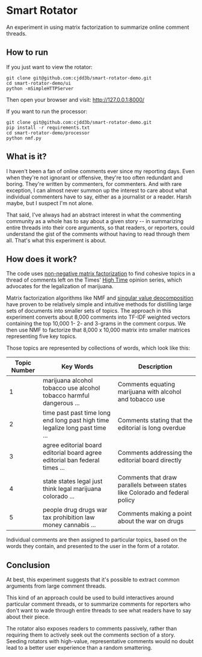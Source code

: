 Smart Rotator
=============

An experiment in using matrix factorization to summarize online comment threads.

How to run
-----------

If you just want to view the rotator:

    git clone git@github.com:cjdd3b/smart-rotator-demo.git
    cd smart-rotator-demo/ui
    python -mSimpleHTTPServer

Then open your browser and visit: http://127.0.0.1:8000/

If you want to run the processor:

    git clone git@github.com:cjdd3b/smart-rotator-demo.git
    pip install -r requirements.txt
    cd smart-rotator-demo/processor
    python nmf.py 

What is it?
-----------

I haven't been a fan of online comments ever since my reporting days. Even when they're not ignorant or offensive, they're too often redundant and boring. They're written by commenters, for commenters. And with rare exception, I can almost never summon up the interest to care about what individual commenters have to say, either as a journalist or a reader. Harsh maybe, but I suspect I'm not alone.

That said, I've always had an abstract interest in what the commenting community as a whole has to say about a given story -- in summarizing entire threads into their core arguments, so that readers, or reporters, could understand the gist of the comments without having to read through them all. That's what this experiment is about. 

How does it work?
-----------------

The code uses [non-negative matrix factorization](http://en.wikipedia.org/wiki/Non-negative_matrix_factorization) to find cohesive topics in a thread of comments left on the Times' [High Time](http://www.nytimes.com/interactive/2014/07/27/opinion/sunday/high-time-marijuana-legalization.html) opinion series, which advocates for the legalization of marijuana.

Matrix factorization algorithms like NMF and [singular value deocomposition](http://en.wikipedia.org/wiki/Singular_value_decomposition) have proven to be relatively simple and intuitive methods for distilling large sets of documents into smaller sets of topics. The approach in this experiment converts about 8,000 comments into TF-IDF weighted vectors containing the top 10,000 1- 2- and 3-grams in the comment corpus. We then use NMF to factorize that 8,000 x 10,000 matrix into smaller matrices representing five key topics.

Those topics are represented by collections of words, which look like this:

<table>
<thead>
  <tr>
    <th>Topic Number</th>
    <th>Key Words</th>
    <th>Description</th>
  </tr>
</thead>
<tbody>
  <tr>
    <td>1</td>
    <td>marijuana alcohol tobacco use alcohol tobacco harmful dangerous ...</td>
    <td>Comments equating marijuana with alcohol and tobacco use</td>
  </tr>
  <tr>
    <td>2</td>
    <td>time past past time long end long past high time legalize long past time ...</td>
    <td>Comments stating that the editorial is long overdue</td>
  </tr>
  <tr>
    <td>3</td>
    <td>agree editorial board editorial board agree editorial ban federal times ...</td>
    <td>Comments addressing the editorial board directly</td>
  </tr>
  <tr>
    <td>4</td>
    <td>state states legal just think legal marijuana colorado ...</td>
    <td>Comments that draw parallels between states like Colorado and federal policy</td>
  </tr>
  <tr>
    <td>5</td>
    <td>people drug drugs war tax prohibition law money cannabis ...</td>
    <td>Comments making a point about the war on drugs</td>
  </tr>
</tbody>
</table>

Individual comments are then assigned to particular topics, based on the words they contain, and presented to the user in the form of a rotator.

Conclusion
----------

At best, this experiment suggests that it's possible to extract common arguments from large comment threads.

This kind of an approach could be used to build interactives around particular comment threads, or to summarize comments for reporters who don't want to wade through entire threads to see what readers have to say about their piece.

The rotator also exposes readers to comments passively, rather than requiring them to actively seek out the comments section of a story. Seeding rotators with high-value, representative comments would no doubt lead to a better user experience than a random smattering.